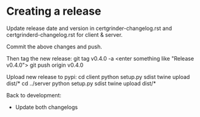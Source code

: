 Creating a release
====================

Update release date and version in certgrinder-changelog.rst and certgrinderd-changelog.rst for client & server.

Commit the above changes and push.

Then tag the new release:
    git tag v0.4.0 -a
    <enter something like "Release v0.4.0">
    git push origin v0.4.0

Upload new release to pypi:
    cd client
    python setup.py sdist
    twine upload dist/*
    cd ../server
    python setup.py sdist
    twine upload dist/*

Back to development:
- Update both changelogs

